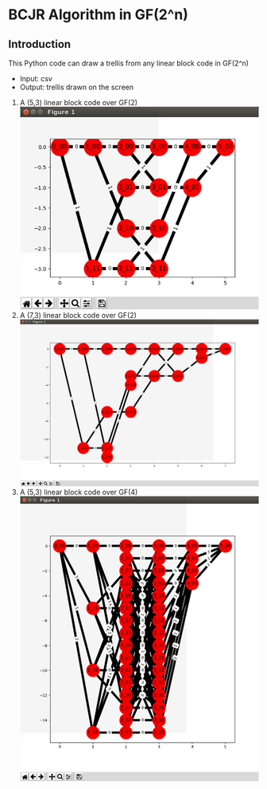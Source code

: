 # BCJR Algorithm in GF(2^n)
## Introduction
This Python code can draw a trellis from any linear block code in GF(2^n)
- Input: csv
- Output: trellis drawn on the screen
1. A (5,3) linear block code over GF(2)
![file1](/img/file1.png)
2. A (7,3) linear block code over GF(2)
![file2](/img/file2.png)
3. A (5,3) linear block code over GF(4)
![file3](/img/file3.png)

